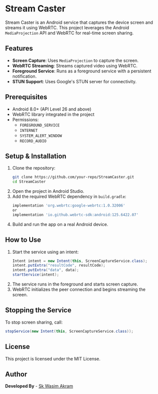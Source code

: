 # Stream Caster

Stream Caster is an Android service that captures the device screen and streams it using WebRTC. This project leverages the Android `MediaProjection` API and WebRTC for real-time screen sharing.

## Features
- **Screen Capture**: Uses `MediaProjection` to capture the screen.
- **WebRTC Streaming**: Streams captured video using WebRTC.
- **Foreground Service**: Runs as a foreground service with a persistent notification.
- **STUN Support**: Uses Google's STUN server for connectivity.

## Prerequisites
- Android 8.0+ (API Level 26 and above)
- WebRTC library integrated in the project
- Permissions:
  - `FOREGROUND_SERVICE`
  - `INTERNET`
  - `SYSTEM_ALERT_WINDOW`
  - `RECORD_AUDIO`

## Setup & Installation
1. Clone the repository:
   ```sh
   git clone https://github.com/your-repo/StreamCaster.git
   cd StreamCaster
   ```
2. Open the project in Android Studio.
3. Add the required WebRTC dependency in `build.gradle`:
   ```gradle
   implementation 'org.webrtc:google-webrtc:1.0.32006'
   or
   implementation 'io.github.webrtc-sdk:android:125.6422.07'
   ```
4. Build and run the app on a real Android device.

## How to Use
1. Start the service using an intent:
   ```java
   Intent intent = new Intent(this, ScreenCaptureService.class);
   intent.putExtra("resultCode", resultCode);
   intent.putExtra("data", data);
   startService(intent);
   ```
2. The service runs in the foreground and starts screen capture.
3. WebRTC initializes the peer connection and begins streaming the screen.

## Stopping the Service
To stop screen sharing, call:
```java
stopService(new Intent(this, ScreenCaptureService.class));
```

## License
This project is licensed under the MIT License.

## Author
**Developed By** - [Sk Wasim Akram](https://github.com/skwasimakram13)
